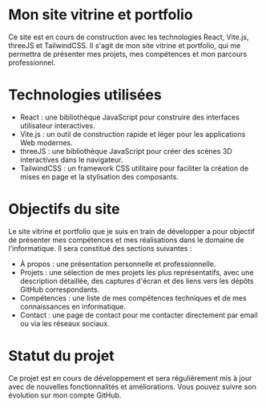 # Mon site vitrine et portfolio
Ce site est en cours de construction avec les technologies React, Vite.js, threeJS et TailwindCSS. Il s'agit de mon site vitrine et portfolio, qui me permettra de présenter mes projets, mes compétences et mon parcours professionnel.

# Technologies utilisées
* React : une bibliothèque JavaScript pour construire des interfaces utilisateur interactives.
* Vite.js : un outil de construction rapide et léger pour les applications Web modernes.
* threeJS : une bibliothèque JavaScript pour créer des scènes 3D interactives dans le navigateur.
* TailwindCSS : un framework CSS utilitaire pour faciliter la création de mises en page et la stylisation des composants.
# Objectifs du site
Le site vitrine et portfolio que je suis en train de développer a pour objectif de présenter mes compétences et mes réalisations dans le domaine de l'informatique. Il sera constitué des sections suivantes :

* À propos : une présentation personnelle et professionnelle.
* Projets : une sélection de mes projets les plus représentatifs, avec une description détaillée, des captures d'écran et des liens vers les dépôts GitHub correspondants.
* Compétences : une liste de mes compétences techniques et de mes connaissances en informatique.
* Contact : une page de contact pour me contacter directement par email ou via les réseaux sociaux.
# Statut du projet
Ce projet est en cours de développement et sera régulièrement mis à jour avec de nouvelles fonctionnalités et améliorations. Vous pouvez suivre son évolution sur mon compte GitHub.